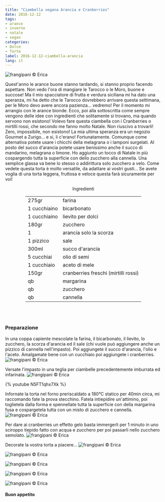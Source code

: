 ```yaml
---
title: "Ciambella vegana Arancia e Cranberries"
date: 2016-12-12
tags:
- arance
- inverno
- natale
- vegan
categories:
- Dolce
- Torte
label: 2016-12-12-ciambella-arancia
lang: it
---
```

![](../2016-12-12-ciambella-arancia-e-cranberries/header.jpg "frangipani © Erica")

Quest'anno le arance buone stanno tardando, si stanno proprio facendo aspettare. Non vedo l'ora di mangiare le Tarocco o le Moro, buone e succose! Ma il mio spacciatore di frutta e verdura siciliana mi ha dato una speranza, mi ha detto che le Tarocco dovrebbero arrivare questa settimana, per le Moro devo avere ancora pazienza... vedremo! Per il momento mi arrangio con le arance bionde. Ecco, poi alla sottoscritta come sempre vengono delle idee con ingredienti che solitamente si trovano, ma quando servono non esistono! Volevo fare questa ciambella con i Cranberries o mirtilli rossi, che secondo me fanno molto Natale. Non riuscivo a trovarli! Zero, impossibile, non esistono! La mia ultima speranza era un negozio Gourmet a Zurigo... e si, li c'erano! Fortunatamente. Comunque come alternativa potete usare i chicchi della melagrana o i lamponi surgelati. Al posto del succo d'arancia potete usare benissimo anche il succo di mandarino, melagrana o limone. Ho aggiunto un tocco di Natale in più cospargendo tutta la superficie con dello zucchero alla cannella. Una semplice glassa va bene lo stesso o addirittura solo zucchero a velo. Come vedete questa torta è molto versatile, da adattare ai vostri gusti... Se avete voglia di una torta leggera, fruttosa e veloce questa farà sicuramente per voi!

<div id="wrapper" style="text-align: center">
  <div id="yourdiv" style="display: inline-block;">
    <div class="ingredients">
      <div class="ingredients-title">Ingredienti</div>
      <table>
        <tbody>
          <tr>
            <td>275gr</td>
            <td>farina</td>
          </tr>
          <tr>
            <td>1 cucchiaino</td>
            <td>bicarbonato</td>
          </tr>
          <tr>
            <td>1 cucchiaino</td>
            <td>lievito per dolci</td>
          </tr>
          <tr>
            <td>180gr</td>
            <td>zucchero</td>
          </tr>
          <tr>
            <td>1</td>
            <td>arancia solo la scorza</td>
          </tr>
          <tr>
            <td>1 pizzico</td>
            <td>sale</td>
          </tr>
          <tr>
            <td>300ml</td>
            <td>succo d'arancia</td>
          </tr>
          <tr>
            <td>5 cucchiai</td>
            <td>olio di semi</td>        
          </tr>
          <tr>
            <td>1 cucchiaio</td>
            <td>aceto di mele</td>
          </tr>
          <tr>
            <td>150gr</td>
            <td>cranberries freschi (mirtilli rossi)</td>
          </tr>
          <tr>
            <td>qb</td>
            <td>margarina</td>        
          </tr>
          <tr>
            <td>qb</td>
            <td>zucchero</td>
          </tr>
          <tr>
            <td>qb</td>
            <td>cannella</td>
          </tr>
        </tbody>
      </table>
      <br></br>
    </div>
  </div>
</div>


<h3>
  <font color="grey">
    <i class="fa-solid fa-gears"></i>
  </font> Preparazione
</h3>

In una coppa capiente mescolate la farina, il bicarbonato, il lievito, lo zucchero, la scorza d'arancia ed il sale (chi vuole può aggiungere anche un pizzico di cannella nell'impasto). Poi aggiungete il succo d'arancia, l'olio e l'aceto. Amalgamate bene con un cucchiaio poi aggiungete i cranberries.
![](../2016-12-12-ciambella-arancia-e-cranberries/impasto.jpg "frangipani © Erica")

Versate l'impasto in una teglia per ciambelle precedentemente imburrata ed infarinata.
![](../2016-12-12-ciambella-arancia-e-cranberries/teglia.jpg "frangipani © Erica")

{% youtube N5FT1qhx7Xk %}

Infornate la torta nel forno preriscaldato a 180°C statico per 40min circa, mi raccomando fate la prova stecchino. Fatela intiepidire un'attimino, poi toglietela dalla forma e spennellate tutta la superficie con della margarina fusa e cospargetela tutta con un misto di zucchero e cannella.
![](../2016-12-12-ciambella-arancia-e-cranberries/zucchero.jpg "frangipani © Erica")

Per dare ai cranberries un effetto gelo basta immergerli per 1 minuto in uno sciroppo tiepido fatto con acqua e zucchero per poi passarli nello zucchero semolato.
![](../2016-12-12-ciambella-arancia-e-cranberries/cranberries.jpg "frangipani © Erica")

Decorate la vostra torta a piacere...
![](../2016-12-12-ciambella-arancia-e-cranberries/risultato1.jpg "frangipani © Erica")

![](../2016-12-12-ciambella-arancia-e-cranberries/risultato2.jpg "frangipani © Erica")

![](../2016-12-12-ciambella-arancia-e-cranberries/risultato3.jpg "frangipani © Erica")

![](../2016-12-12-ciambella-arancia-e-cranberries/risultato4.jpg "frangipani © Erica")

![](../2016-12-12-ciambella-arancia-e-cranberries/risultato5.jpg "frangipani © Erica")


<h4>Buon appetito
  <font color="red">
    <i class="fa-regular fa-face-smile"></i>
  </font>
</h4>
